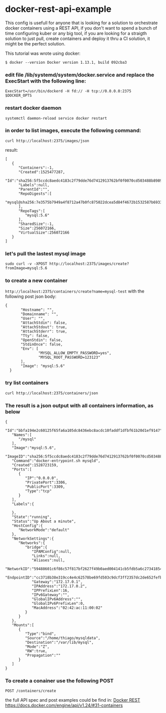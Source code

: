 # docker-rest-api-example

This config is usefull for anyone that is looking for a solution to orchestrate docker containers using a REST API, if you don't want to spend a bunch of time configuring kuber or any big tool, if you are looking for a straigth solution to just pull, create containers and deploy it thru a CI solution, it might be the perfect solution.

This tutorial was wrote using docker:

`
$ docker --version
Docker version 1.13.1, build 092cba3
`

### edit file /lib/systemd/system/docker.service and replace the ExecStart with the following line:

`
ExecStart=/usr/bin/dockerd -H fd:// -H tcp://0.0.0.0:2375  $DOCKER_OPTS
`

### restart docker daemon
`
systemctl daemon-reload
service docker restart
`
### in order to list images, execute the following command:
`
curl http://localhost:2375/images/json
`

result:
```
[  
   {  
      "Containers":-1,
      "Created":1525477287,
      "Id":"sha256:5f5ccdc8aedc4183c2f79dde76d7412913762bf0f0070cd503488b8989e1ed23",
      "Labels":null,
      "ParentId":"",
      "RepoDigests":[  
         "mysql@sha256:7e3575b7949a4f8712a47b0fc875022dcea5d84f4672b1532587b6933502f757"
      ],
      "RepoTags":[  
         "mysql:5.6"
      ],
      "SharedSize":-1,
      "Size":256072166,
      "VirtualSize":256072166
   }
]
```

### let's pull the lastest mysql image

`
sudo curl -v -XPOST http://localhost:2375/images/create?fromImage=mysql:5.6
`

### to create a new container

`
http://localhost:2375/containers/create?name=mysql-test
`
with the following post json body:

```
{
       "Hostname": "",
       "Domainname": "",
       "User": "",
       "AttachStdin": false,
       "AttachStdout": true,
       "AttachStderr": true,
       "Tty": false,
       "OpenStdin": false,
       "StdinOnce": false,
       "Env": [
               "MYSQL_ALLOW_EMPTY_PASSWORD=yes",
               "MYSQL_ROOT_PASSWORD=123123"
       ],
       "Image": "mysql:5.6"
  }
```


### try list containers

`
curl http://localhost:2375/containers/json
`

### The result is a json output with all containers information, as below 

```
{  
   "Id":"bbfa194e2c60125f65fa6a105dc8436ebc8acdc10faddf1dfbf61b20d1ef9147",
   "Names":[  
      "/mysql"
   ],
   "Image":"mysql:5.6",
   "ImageID":"sha256:5f5ccdc8aedc4183c2f79dde76d7412913762bf0f0070cd503488b8989e1ed23",
   "Command":"docker-entrypoint.sh mysqld",
   "Created":1528723159,
   "Ports":[  
      {  
         "IP":"0.0.0.0",
         "PrivatePort":3306,
         "PublicPort":3309,
         "Type":"tcp"
      }
   ],
   "Labels":{  

   },
   "State":"running",
   "Status":"Up About a minute",
   "HostConfig":{  
      "NetworkMode":"default"
   },
   "NetworkSettings":{  
      "Networks":{  
         "bridge":{  
            "IPAMConfig":null,
            "Links":null,
            "Aliases":null,
            "NetworkID":"59488601c6f86c57f817bf2627f49b0aed004141cb5fdb5a6c2734185476ec0b",
            "EndpointID":"cc3718b38e319cc4e4c62578be69fd503c9dcf3ff2357dc2de652fefb5dfc42d",
            "Gateway":"172.17.0.1",
            "IPAddress":"172.17.0.2",
            "IPPrefixLen":16,
            "IPv6Gateway":"",
            "GlobalIPv6Address":"",
            "GlobalIPv6PrefixLen":0,
            "MacAddress":"02:42:ac:11:00:02"
         }
      }
   },
   "Mounts":[  
      {  
         "Type":"bind",
         "Source":"/home/thiago/mysqldata",
         "Destination":"/var/lib/mysql",
         "Mode":"Z",
         "RW":true,
         "Propagation":""
      }
   ]
}

```

### To create a conainer use the following POST

`
POST /containers/create
`

the full API spec and post examples could be find in: 
[Docker REST](https://docs.docker.com/engine/api/v1.24/#31-containers)   https://docs.docker.com/engine/api/v1.24/#31-containers



